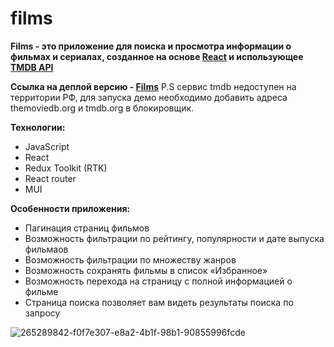 # films

**Films - это приложение для поиска и просмотра информации о фильмах и сериалах, созданное на основе [React](https://react.dev/) и использующее [TMDB API](https://developer.themoviedb.org/docs)**

**Ссылка на деплой версию - [Films](https://sysoev-dev.ru/projects/films/)**
P.S сервис tmdb недоступен на территории РФ, для запуска демо необходимо добавить адреса themoviedb.org и tmdb.org в блокировщик.


**Технологии:**
* JavaScript
* React
* Redux Toolkit (RTK)
* React router
* MUI

  
**Особенности приложения:**
* Пагинация страниц фильмов
* Возможность фильтрации по рейтингу, популярности и дате выпуска фильмаов
* Возможность фильтрации по множеству жанров
* Возможность сохранять фильмы в список «Избранное»
* Возможность перехода на страницу с полной информацией о фильме
* Страница поиска позволяет вам видеть результаты поиска по запросу

![265289842-f0f7e307-e8a2-4b1f-98b1-90855996fcde](https://github.com/sysoev-dev/films/assets/24270731/19c6c5f3-1990-4521-95e7-c3ebacab3c7d)
